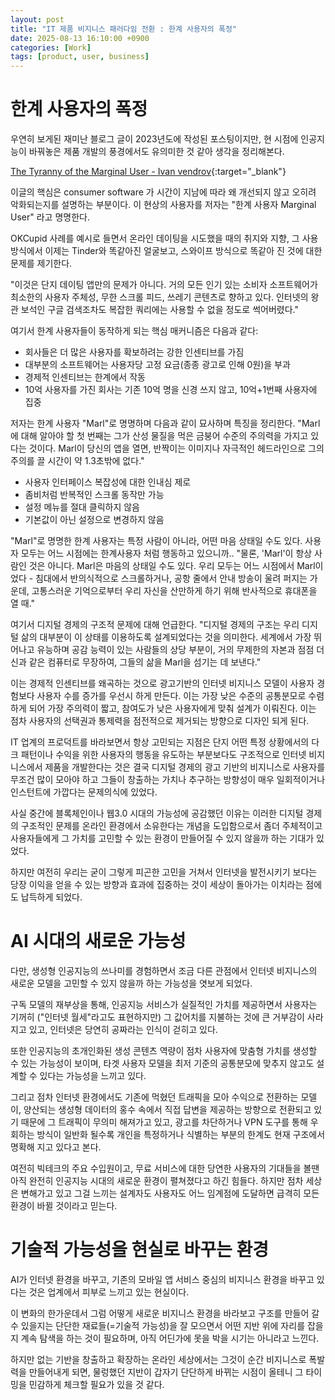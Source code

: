 ```yaml
---
layout: post
title: "IT 제품 비지니스 패러다임 전환 : 한계 사용자의 폭정"
date: 2025-08-13 16:10:00 +0900
categories: [Work]
tags: [product, user, business]
---
```


# 한계 사용자의 폭정
우연히 보게된 재미난 블로그 글이 2023년도에 작성된 포스팅이지만, 현 시점에 인공지능이 바꿔놓은 제품 개발의 풍경에서도 유의미한 것 같아 생각을 정리해본다.

[The Tyranny of the Marginal User - Ivan vendrov](https://open.substack.com/pub/nothinghuman/p/the-tyranny-of-the-marginal-user?utm_campaign=post&utm_medium=web){:target="_blank"}

이글의 핵심은 consumer software 가 시간이 지남에 따라 왜 개선되지 않고 오히려 악화되는지를 설명하는 부분이다. 이 현상의 사용자를 저자는 "한계 사용자 Marginal User" 라고 명명한다.

OKCupid 사례를 예시로 들면서 온라인 데이팅을 시도했을 때의 취지와 지향, 그 사용방식에서 이제는 Tinder와 똑같아진 얼굴보고, 스와이프 방식으로 똑같아 진 것에 대한 문제를 제기한다.

"이것은 단지 데이팅 앱만의 문제가 아니다. 거의 모든 인기 있는 소비자 소프트웨어가 최소한의 사용자 주체성, 무한 스크롤 피드, 쓰레기 콘텐츠로 향하고 있다. 인터넷의 왕관 보석인 구글 검색조차도 복잡한 쿼리에는 사용할 수 없을 정도로 썩어버렸다."

여기서 한계 사용자들이 동작하게 되는 핵심 매커니즘은 다음과 같다:
- 회사들은 더 많은 사용자를 확보하려는 강한 인센티브를 가짐
- 대부분의 소프트웨어는 사용자당 고정 요금(종종 광고로 인해 0원)을 부과
- 경제적 인센티브는 한계에서 작동
- 10억 사용자를 가진 회사는 기존 10억 명을 신경 쓰지 않고, 10억+1번째 사용자에 집중

저자는 한계 사용자 "Marl"로 명명하며 다음과 같이 묘사하며 특징을 정리한다.
"Marl에 대해 알아야 할 첫 번째는 그가 산성 물질을 먹은 금붕어 수준의 주의력을 가지고 있다는 것이다. Marl이 당신의 앱을 열면, 반짝이는 이미지나 자극적인 헤드라인으로 그의 주의를 끌 시간이 약 1.3초밖에 없다."
- 사용자 인터페이스 복잡성에 대한 인내심 제로
- 좀비처럼 반복적인 스크롤 동작만 가능
- 설정 메뉴를 절대 클릭하지 않음
- 기본값이 아닌 설정으로 변경하지 않음

"Marl"로 명명한 한계 사용자는 특정 사람이 아니라, 어떤 마음 상태일 수도 있다. 사용자 모두는 어느 시점에는 한계사용자 처럼 행동하고 있으니까..
"물론, 'Marl'이 항상 사람인 것은 아니다. Marl은 마음의 상태일 수도 있다. 우리 모두는 어느 시점에서 Marl이었다 - 침대에서 반의식적으로 스크롤하거나, 공항 줄에서 안내 방송이 울려 퍼지는 가운데, 고통스러운 기억으로부터 우리 자신을 산만하게 하기 위해 반사적으로 휴대폰을 열 때."

여기서 디지털 경제의 구조적 문제에 대해 언급한다.
"디지털 경제의 구조는 우리 디지털 삶의 대부분이 이 상태를 이용하도록 설계되었다는 것을 의미한다. 세계에서 가장 뛰어나고 유능하며 공감 능력이 있는 사람들의 상당 부분이, 거의 무제한의 자본과 점점 더 신과 같은 컴퓨터로 무장하여, 그들의 삶을 Marl을 섬기는 데 보낸다."

이는 경제적 인센티브를 왜곡하는 것으로 광고기반의 인터넷 비지니스 모델이 사용자 경험보다 사용자 수를 증가를 우선시 하게 만든다. 이는 가장 낮은 수준의 공통분모로 수렴하게 되어 가장 주의력이 짧고, 참여도가 낮은 사용자에게 맞춰 설계가 이뤄진다. 이는 점차 사용자의 선택권과 통제력을 점전적으로 제거되는 방향으로 디자인 되게 된다.

IT 업계의 프로덕트를 바라보면서 항상 고민되는 지점은 단지 어떤 특정 상황에서의 다크 패턴이나 수익을 위한 사용자의 행동을 유도하는 부분보다도 구조적으로 인터넷 비지니스에서 제품을 개발한다는 것은 결국 디지털 경제의 광고 기반의 비지니스로 사용자를 무조건 많이 모아야 하고 그들이 창출하는 가치나 추구하는 방향성이 매우 일회적이거나 인스턴트에 가깝다는 문제의식에 있었다.

사실 중간에 블록체인이나 웹3.0 시대의 가능성에 공감했던 이유는 이러한 디지털 경제의 구조적인 문제를 온라인 환경에서 소유한다는 개념을 도입함으로서 좀더 주체적이고 사용자들에게 그 가치를 고민할 수 있는 환경이 만들어질 수 있지 않을까 하는 기대가 있었다.

하지만 여전히 우리는 굳이 그렇게 피곤한 고민을 거쳐서 인터넷을 발전시키기 보다는 당장 이익을 얻을 수 있는 방향과 효과에 집중하는 것이 세상이 돌아가는 이치라는 점에도 납득하게 되었다.

# AI 시대의 새로운 가능성
다만, 생성형 인공지능의 쓰나미를 경험하면서 조금 다른 관점에서 인터넷 비지니스의 새로운 모델을 고민할 수 있지 않을까 하는 가능성을 엿보게 되었다.

구독 모델의 재부상을 통해, 인공지능 서비스가 실질적인 가치를 제공하면서 사용자는 기꺼히 ("인터넷 월세"라고도 표현하지만) 그 값어치를 지불하는 것에 큰 거부감이 사라지고 있고, 인터넷은 당연히 공짜라는 인식이 걷히고 있다.

또한 인공지능의 초개인화된 생성 콘텐츠 역량이 점차 사용자에 맞춤형 가치를 생성할 수 있는 가능성이 보이며, 타겟 사용자 모델을 최저 기준의 공통분모에 맞추지 않고도 설계할 수 있다는 가능성을 느끼고 있다.

그리고 점차 인터넷 환경에서도 기존에 먹혔던 트래픽을 모아 수익으로 전환하는 모델이, 양산되는 생성형 데이터의 홍수 속에서 직접 답변을 제공하는 방향으로 전환되고 있기 때문에 그 트래픽이 무의미 해져가고 있고, 광고를 차단하거나 VPN 도구를 통해 우회하는 방식이 일반화 될수록 개인을 특정하거나 식별하는 부분의 한계도 현재 구조에서 명확해 지고 있다고 본다.

여전히 빅테크의 주요 수입원이고, 무료 서비스에 대한 당연한 사용자의 기대들을 볼땐 아직 완전히 인공지능 시대의 새로운 환경이 펼쳐졌다고 하긴 힘들다. 하지만 점차 세상은 변해가고 있고 그걸 느끼는 설계자도 사용자도 어느 임계점에 도달하면 급격히 모든 환경이 바뀔 것이라고 믿는다.

# 기술적 가능성을 현실로 바꾸는 환경
AI가 인터넷 환경을 바꾸고, 기존의 모바일 앱 서비스 중심의 비지니스 환경을 바꾸고 있다는 것은 업계에서 피부로 느끼고 있는 현실이다.

이 변화의 한가운데서 그럼 어떻게 새로운 비지니스 환경을 바라보고 구조를 만들어 갈 수 있을지는 단단한 재료들(=기술적 가능성)을 잘 모으면서 어떤 지반 위에 자리를 잡을지 계속 탐색을 하는 것이 필요하며, 아직 어딘가에 못을 박을 시기는 아니라고 느낀다.

하지만 없는 기반을 창출하고 확장하는 온라인 세상에서는 그것이 순간 비지니스로 폭발력을 만들어내게 되면, 물렁했던 지반이 갑자기 단단하게 바뀌는 시점이 올테니 그 타이밍을 민감하게 체크할 필요가 있을 것 같다.

